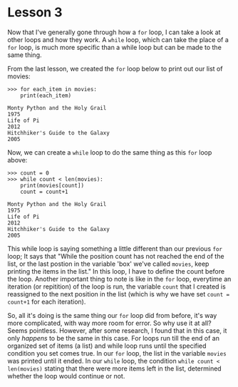 # Lesson 3

Now that I've generally gone through how a `for` loop, I can take a look at other loops and how they work. A `while` loop, which can take the place of a `for` loop, is much more specific than a while loop but can be made to the same thing.

From the last lesson, we created the `for` loop below to print out our list of movies:

```
>>> for each_item in movies:
    print(each_item)

Monty Python and the Holy Grail
1975
Life of Pi
2012
Hitchhiker's Guide to the Galaxy
2005
```

Now, we can create a `while` loop to do the same thing as this `for` loop above:
```
>>> count = 0
>>> while count < len(movies):
	print(movies[count])
	count = count+1

Monty Python and the Holy Grail
1975
Life of Pi
2012
Hitchhiker's Guide to the Galaxy
2005
```
This while loop is saying something a little different than our previous `for` loop; It says that "While the position count has not reached the end of the list, or the last postion in the variable 'box' we've called `movies`, keep printing the items in the list." In this loop, I have to define the count before the loop. Another important thing to note is like in the `for` loop, everytime an iteration (or repitition) of the loop is run, the variable `count` that I created is reassigned to the next position in the list (which is why we have set `count = count+1` for each iteration).

So, all it's doing is the same thing our `for` loop did from before, it's way more complicated, with way more room for error. So why use it at all? Seems pointless. However, after some research, I found that in this case, it only _happens_ to be the same in this case. For loops run till the end of an organized set of items (a list) and while loop runs until the specified condition you set comes true. In our `for` loop, the list in the variable `movies` was printed until it ended. In our `while` loop, the condition `while count < len(movies)` stating that there were more items left in the list, determined whether the loop would continue or not.
